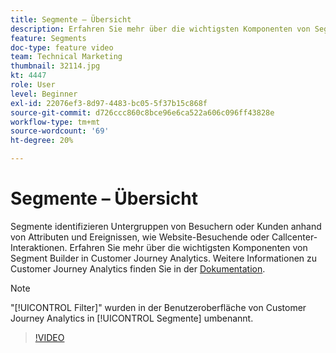 ```yaml
---
title: Segmente – Übersicht
description: Erfahren Sie mehr über die wichtigsten Komponenten von Segment Builder in Customer Journey Analytics.
feature: Segments
doc-type: feature video
team: Technical Marketing
thumbnail: 32114.jpg
kt: 4447
role: User
level: Beginner
exl-id: 22076ef3-8d97-4483-bc05-5f37b15c868f
source-git-commit: d726ccc860c8bce96e6ca522a606c096ff43828e
workflow-type: tm+mt
source-wordcount: '69'
ht-degree: 20%

---
```


# Segmente – Übersicht

Segmente identifizieren Untergruppen von Besuchern oder Kunden anhand von Attributen und Ereignissen, wie Website-Besuchende oder Callcenter-Interaktionen. Erfahren Sie mehr über die wichtigsten Komponenten von Segment Builder in Customer Journey Analytics. Weitere Informationen zu Customer Journey Analytics finden Sie in der [Dokumentation](https://experienceleague.adobe.com/de/docs/analytics-platform/using/cja-components/cja-segments/filters-overview).

>[!NOTE]
>
> &quot;[!UICONTROL Filter]&quot; wurden in der Benutzeroberfläche von Customer Journey Analytics in [!UICONTROL Segmente] umbenannt.

>[!VIDEO](https://video.tv.adobe.com/v/32114/?quality=12&learn=on)

